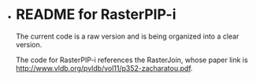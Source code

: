 - # README for RasterPIP-i

  The current code is a raw version and is being organized into a clear version.

  The code for RasterPIP-i references the RasterJoin, whose paper link is http://www.vldb.org/pvldb/vol11/p352-zacharatou.pdf.
